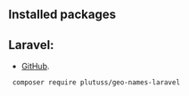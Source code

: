 ## Installed packages

## Laravel:

- [GitHub](https://github.com/plutuss).

```shell
 composer require plutuss/geo-names-laravel
```
